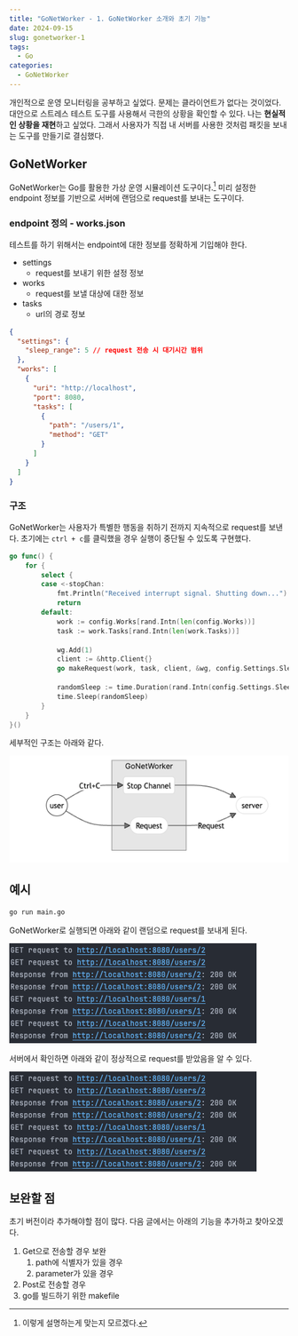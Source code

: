 ```yaml
---
title: "GoNetWorker - 1. GoNetWorker 소개와 초기 기능"
date: 2024-09-15
slug: gonetworker-1
tags:
  - Go
categories:
  - GoNetWorker
---
```


개인적으로 운영 모니터링을 공부하고 싶었다. 문제는 클라이언트가 없다는 것이었다.
대안으로 스트레스 테스트 도구를 사용해서 극한의 상황을 확인할 수 있다.
나는 **현실적인 상황을 재현**하고 싶었다. 그래서 사용자가 직접 내 서버를 사용한 것처럼 패킷을 보내는 도구를 만들기로 결심했다.

## GoNetWorker

GoNetWorker는 Go를 활용한 가상 운영 시뮬레이션 도구이다.[^1]
미리 설정한 endpoint 정보를 기반으로 서버에 랜덤으로 request를 보내는 도구이다.

### endpoint 정의 - works.json

테스트를 하기 위해서는 endpoint에 대한 정보를 정확하게 기입해야 한다.

- settings
  - request를 보내기 위한 설정 정보
- works
  - request를 보낼 대상에 대한 정보
- tasks
  - url의 경로 정보

```json
{
  "settings": {
    "sleep_range": 5 // request 전송 시 대기시간 범위
  },
  "works": [
    {
      "uri": "http://localhost",
      "port": 8080,
      "tasks": [
        {
          "path": "/users/1",
          "method": "GET"
        }
      ]
    }
  ]
}
```

### 구조

GoNetWorker는 사용자가 특별한 행동을 취하기 전까지 지속적으로 request를 보낸다. 초기에는 `ctrl + c`를 클릭했을 경우 실행이 중단될 수 있도록 구현했다.

```go
go func() {
	for {
		select {
		case <-stopChan:
			fmt.Println("Received interrupt signal. Shutting down...")
			return
		default:
			work := config.Works[rand.Intn(len(config.Works))]
			task := work.Tasks[rand.Intn(len(work.Tasks))]

			wg.Add(1)
			client := &http.Client{}
			go makeRequest(work, task, client, &wg, config.Settings.SleepRange)

			randomSleep := time.Duration(rand.Intn(config.Settings.SleepRange)) * time.Second
			time.Sleep(randomSleep)
		}
	}
}()
```

세부적인 구조는 아래와 같다.

![구조도](image-2.png)

## 예시

```bash
go run main.go
```

GoNetWorker로 실행되면 아래와 같이 랜덤으로 request를 보내게 된다.

![GoNetWorker 실행 로그](image.png)

서버에서 확인하면 아래와 같이 정상적으로 request를 받았음을 알 수 있다.

![Server 로그](image-1.png)

## 보완할 점

초기 버전이라 추가해야할 점이 많다. 다음 글에서는 아래의 기능을 추가하고 찾아오겠다.

1. Get으로 전송할 경우 보완
   1. path에 식별자가 있을 경우
   2. parameter가 있을 경우
2. Post로 전송할 경우
3. go를 빌드하기 위한 makefile

[^1]: 이렇게 설명하는게 맞는지 모르겠다.
